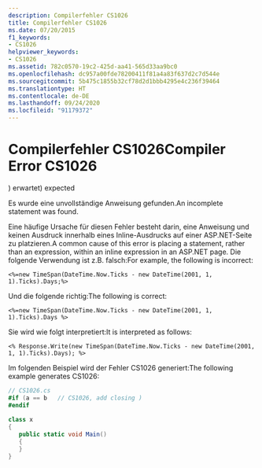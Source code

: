 ```yaml
---
description: Compilerfehler CS1026
title: Compilerfehler CS1026
ms.date: 07/20/2015
f1_keywords:
- CS1026
helpviewer_keywords:
- CS1026
ms.assetid: 782c0570-19c2-425d-aa41-565d33aa9bc0
ms.openlocfilehash: dc957a00fde78200411f81a4a83f637d2c7d544e
ms.sourcegitcommit: 5b475c1855b32cf78d2d1bbb4295e4c236f39464
ms.translationtype: HT
ms.contentlocale: de-DE
ms.lasthandoff: 09/24/2020
ms.locfileid: "91179372"
---
```

# <a name="compiler-error-cs1026"></a><span data-ttu-id="c54e6-103">Compilerfehler CS1026</span><span class="sxs-lookup"><span data-stu-id="c54e6-103">Compiler Error CS1026</span></span>

<span data-ttu-id="c54e6-104">) erwartet</span><span class="sxs-lookup"><span data-stu-id="c54e6-104">) expected</span></span>  
  
 <span data-ttu-id="c54e6-105">Es wurde eine unvollständige Anweisung gefunden.</span><span class="sxs-lookup"><span data-stu-id="c54e6-105">An incomplete statement was found.</span></span>  
  
 <span data-ttu-id="c54e6-106">Eine häufige Ursache für diesen Fehler besteht darin, eine Anweisung und keinen Ausdruck innerhalb eines Inline-Ausdrucks auf einer ASP.NET-Seite zu platzieren.</span><span class="sxs-lookup"><span data-stu-id="c54e6-106">A common cause of this error is placing a statement, rather than an expression, within an inline expression in an ASP.NET page.</span></span> <span data-ttu-id="c54e6-107">Die folgende Verwendung ist z.B. falsch:</span><span class="sxs-lookup"><span data-stu-id="c54e6-107">For example, the following is incorrect:</span></span>  
  
```aspx-csharp  
<%=new TimeSpan(DateTime.Now.Ticks - new DateTime(2001, 1, 1).Ticks).Days;%>  
```  
  
 <span data-ttu-id="c54e6-108">Und die folgende richtig:</span><span class="sxs-lookup"><span data-stu-id="c54e6-108">The following is correct:</span></span>  
  
```aspx-csharp  
<%=new TimeSpan(DateTime.Now.Ticks - new DateTime(2001, 1, 1).Ticks).Days %>  
```  
  
 <span data-ttu-id="c54e6-109">Sie wird wie folgt interpretiert:</span><span class="sxs-lookup"><span data-stu-id="c54e6-109">It is interpreted as follows:</span></span>  
  
```aspx-csharp  
<% Response.Write(new TimeSpan(DateTime.Now.Ticks - new DateTime(2001, 1, 1).Ticks).Days); %>  
```  
  
 <span data-ttu-id="c54e6-110">Im folgenden Beispiel wird der Fehler CS1026 generiert:</span><span class="sxs-lookup"><span data-stu-id="c54e6-110">The following example generates CS1026:</span></span>  
  
```csharp  
// CS1026.cs  
#if (a == b   // CS1026, add closing )  
#endif  
  
class x  
{  
   public static void Main()  
   {  
   }  
}  
```
